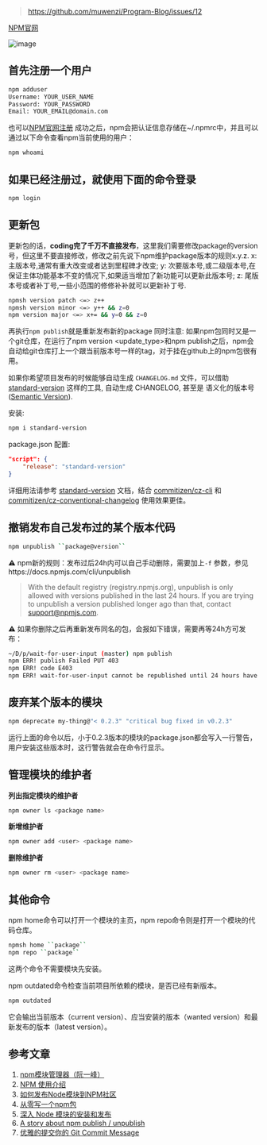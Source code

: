 > https://github.com/muwenzi/Program-Blog/issues/12

[NPM官网](https://www.npmjs.com/)

![image](https://cloud.githubusercontent.com/assets/12554487/18139129/a47e1d1c-6fe2-11e6-9fa4-48a320ad5b83.png)

## 首先注册一个用户

```sh
npm adduser
Username: YOUR_USER_NAME
Password: YOUR_PASSWORD
Email: YOUR_EMAIL@domain.com
```

也可以[NPM官网注册](https://www.npmjs.com/signup)
成功之后，npm会把认证信息存储在~/.npmrc中，并且可以通过以下命令查看npm当前使用的用户：

```sh
npm whoami
```

## 如果已经注册过，就使用下面的命令登录

```sh
npm login
```

## 更新包

更新包的话，**coding完了千万不直接发布**，这里我们需要修改package的version号，但这里不要直接修改，修改之前先说下npm维护package版本的规则x.y.z.
x: 主版本号,通常有重大改变或者达到里程碑才改变;
y: 次要版本号,或二级版本号,在保证主体功能基本不变的情况下,如果适当增加了新功能可以更新此版本号;
z: 尾版本号或者补丁号,一些小范围的修修补补就可以更新补丁号.

```sh
npmsh version patch <=> z++
npmsh version minor <=> y++ && z=0
npm version major <=> x+= && y=0 && z=0
```

再执行`npm publish`就是重新发布新的package
同时注意:
如果npm包同时又是一个git仓库，在运行了npm version <update_type>和npm publish之后，npm会自动给git仓库打上一个跟当前版本号一样的tag，对于挂在github上的npm包很有用。

如果你希望项目发布的时候能够自动生成 `CHANGELOG.md` 文件，可以借助 [standard-version](https://github.com/conventional-changelog/standard-version) 这样的工具, 自动生成 CHANGELOG, 甚至是 语义化的版本号([Semantic Version](https://semver.org/lang/zh-CN/)).

安装:

```sh
npm i standard-version
```

package.json 配置:

```json
"script": {
    "release": "standard-version"
}
```

详细用法请参考 [standard-version](https://github.com/conventional-changelog/standard-version) 文档，结合 [commitizen/cz-cli](https://github.com/commitizen/cz-cli) 和 [commitizen/cz-conventional-changelog](https://github.com/commitizen/cz-conventional-changelog) 使用效果更佳。

## 撤销发布自己发布过的某个版本代码

```sh
npm unpublish ``package@version``
```

:warning: npm新的规则：发布过后24h内可以自己手动删除，需要加上`-f` 参数，参见https://docs.npmjs.com/cli/unpublish
>With the default registry (registry.npmjs.org), unpublish is only allowed with versions published in the last 24 hours. If you are trying to unpublish a version published longer ago than that, contact support@npmjs.com.

:warning: 如果你删除之后再重新发布同名的包，会报如下错误，需要再等24h方可发布：

```sh
~/D/p/wait-for-user-input (master) npm publish
npm ERR! publish Failed PUT 403
npm ERR! code E403
npm ERR! wait-for-user-input cannot be republished until 24 hours have passed. : wait-for-user-input
```

## 废弃某个版本的模块

```sh
npm deprecate my-thing@"< 0.2.3" "critical bug fixed in v0.2.3"
```

运行上面的命令以后，小于0.2.3版本的模块的package.json都会写入一行警告，用户安装这些版本时，这行警告就会在命令行显示。

## 管理模块的维护者

**列出指定模块的维护者**

```sh
npm owner ls <package name>
```

**新增维护者**

```sh
npm owner add <user> <package name>
```

**删除维护者**

```sh
npm owner rm <user> <package name>
```

## 其他命令

npm home命令可以打开一个模块的主页，npm repo命令则是打开一个模块的代码仓库。

```sh
npmsh home ``package``
npm repo ``package``
```

这两个命令不需要模块先安装。

npm outdated命令检查当前项目所依赖的模块，是否已经有新版本。

```sh
npm outdated
```

它会输出当前版本（current version）、应当安装的版本（wanted version）和最新发布的版本（latest version）。

## 参考文章

1. [npm模块管理器（阮一峰）](http://javascript.ruanyifeng.com/nodejs/npm.html)
1. [NPM 使用介绍](http://www.runoob.com/nodejs/nodejs-npm.html)
1. [如何发布Node模块到NPM社区](http://weizhifeng.net/how-to-publish-a-node-module.html)
1. [从零写一个npm包](http://warjiang.github.io/devcat/2016/05/02/%E4%BB%8E%E9%9B%B6%E5%86%99%E4%B8%80%E4%B8%AAnpm%E5%8C%85/)
1. [深入 Node 模块的安装和发布](https://segmentfault.com/a/1190000004221514)
1. [A story about npm publish / unpublish](https://christianfei.com/posts/a-story-about-npm-publish-unpublish/)
1. [优雅的提交你的 Git Commit Message](https://zhuanlan.zhihu.com/p/34223150)
